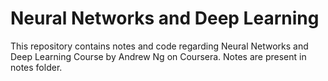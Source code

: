 # Neural Networks and Deep Learning
This repository contains notes and code regarding Neural Networks and Deep Learning Course by Andrew Ng on Coursera.
Notes are present in notes folder.